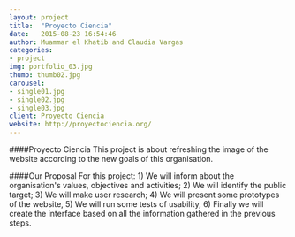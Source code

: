 ```yaml
---
layout: project
title:  "Proyecto Ciencia"
date:   2015-08-23 16:54:46
author: Muammar el Khatib and Claudia Vargas
categories:
- project
img: portfolio_03.jpg
thumb: thumb02.jpg
carousel:
- single01.jpg
- single02.jpg
- single03.jpg
client: Proyecto Ciencia
website: http://proyectociencia.org/
---
```

####Proyecto Ciencia
This project is about refreshing the image of the website according to the new goals of this organisation.

####Our Proposal
For this project: 1) We will inform about the organisation's values, objectives and activities; 2) We will identify the public target; 3) We will make user research; 4) We will present some prototypes of the website, 5) We will run some tests of usability, 6) Finally we will create the interface based on all the information gathered in the previous steps.